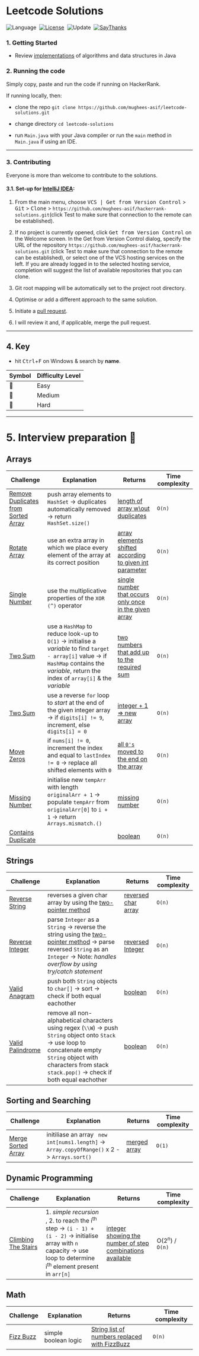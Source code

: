 # Leetcode Solutions
![Language](https://img.shields.io/badge/language-Java-black.svg)&nbsp;
[![License](https://img.shields.io/badge/license-MIT-blue.svg)](./LICENSE.md)&nbsp;
![Update](https://img.shields.io/badge/update-weekly-green.svg)&nbsp;
[![SayThanks](https://img.shields.io/badge/say-thanks-ff69f4.svg)](https://www.linkedin.com/in/mugheesasif/)&nbsp;

### 1. Getting Started

* Review <a href="https://github.com/mughees-asif/java-algorithms-datastructures">implementations</a> of algorithms and data structures in Java

### 2. Running the code 

Simply copy, paste and run the code if running on HackerRank.

If running locally, then: 

* clone the repo ```git clone https://github.com/mughees-asif/leetcode-solutions.git```

* change directory ```cd leetcode-solutions``` 

* run ```Main.java``` with your Java compiler or run the ```main``` method in ```Main.java``` if using an IDE.

----------------------------------------------------------------------------------------------

### 3. Contributing

Everyone is more than welcome to contribute to the solutions.

#### 3.1. Set-up for [IntelliJ IDEA](https://www.jetbrains.com/idea/download/#section=windows):

1. From the main menu, choose <kbd>VCS | Get from Version Control</kbd> > <kbd>Git</kbd> > <kbd>Clone</kbd> > ```https://github.com/mughees-asif/hackerrank-solutions.git```(click Test to make sure that connection to the remote can be established).

2. If no project is currently opened, click <kbd>Get from Version Control</kbd> on the Welcome screen. In the Get from Version Control dialog, specify the URL of the repository ```https://github.com/mughees-asif/hackerrank-solutions.git``` (click Test to make sure that connection to the remote can be established), or select one of the VCS hosting services on the left. If you are already logged in to the selected hosting service, completion will suggest the list of available repositories that you can clone.

3. Git root mapping will be automatically set to the project root directory.

4. Optimise or add a different approach to the same solution.

5. Initiate a [pull request](https://help.github.com/en/github/collaborating-with-issues-and-pull-requests/about-pull-requests).

6. I will review it and, if applicable, merge the pull request. 

----------------------------------------------------------------------------------------------

## 4. Key

* hit <kbd>Ctrl</kbd>+<kbd>F</kbd> on Windows & search by **name**.

| Symbol  | Difficulty Level |  
| ------------- | ------------- |
| :green_book: | Easy |
| :orange_book: | Medium |
| :closed_book: | Hard |

----------------------------------------------------------------------------------------------

# 5. Interview preparation :green_book:

## Arrays

| Challenge  | Explanation  | Returns | Time complexity |
| ------------- | ------------- | ------------- |------------- |
|  [Remove Duplicates from Sorted Array](https://leetcode.com/explore/interview/card/top-interview-questions-easy/92/array/727/) | push array elements to `HashSet` -> duplicates automatically removed -> return `HashSet.size()` | [length of array w\out duplicates](https://github.com/mughees-asif/leetcode-solutions/blob/master/Interviews/Arrays/Duplicates/src/com/mughees/Main.java) | `O(n)` |
|  [Rotate Array](https://leetcode.com/explore/interview/card/top-interview-questions-easy/92/array/646/) | use an extra array in which we place every element of the array at its correct position | [array elements shifted according to given int parameter](https://github.com/mughees-asif/leetcode-solutions/blob/master/Interviews/Arrays/RotateArray/src/com/mughees/Main.java) | `O(n)` |
|  [Single Number](https://leetcode.com/explore/interview/card/top-interview-questions-easy/92/array/549/) | use the multiplicative properties of the `XOR (^)` operator | [single number that occurs only once in the given array](https://github.com/mughees-asif/leetcode-solutions/blob/master/Interviews/Arrays/SingleNumber/src/com/mughees/Main.java) | `O(n)` |
|  [Two Sum](https://leetcode.com/explore/interview/card/top-interview-questions-easy/92/array/546/) | use a `HashMap` to reduce look-up to `O(1)` -> initialise a *variable* to find `target - array[i]` value -> if `HashMap` contains the *variable*, return the index of `array[i]` & the *variable* | [two numbers that add up to the required sum](https://github.com/mughees-asif/leetcode-solutions/blob/master/Interviews/Arrays/TwoSum/src/com/mughees/Main.java) | `O(n)` |
|  [Two Sum](https://leetcode.com/explore/interview/card/top-interview-questions-easy/92/array/559/) | use a reverse `for` loop to *start* at the end of the given integer array -> if `digits[i] != 9`, increment, else `digits[i] = 0` | [integer + 1 => new array](https://github.com/mughees-asif/leetcode-solutions/blob/master/Interviews/Arrays/TwoSum/src/com/mughees/Main.java) | `O(n)` |
|  [Move Zeros](https://leetcode.com/explore/interview/card/top-interview-questions-easy/92/array/567/) | if `nums[i] != 0`, increment the index and equal to `lastIndex != 0` -> replace all shifted elements with `0` | [all `0's` moved to the end on the array](https://github.com/mughees-asif/leetcode-solutions/blob/master/Interviews/Arrays/MoveZero/src/com/mughees/Main.java) | `O(n)` |
|  [Missing Number](https://leetcode.com/explore/interview/card/top-interview-questions-easy/99/others/722/) | initialise new `tempArr` with length `originalArr + 1` -> populate `tempArr` from `originalArr[0]` to `i + 1` -> return `Arrays.mismatch.()` | [missing number](https://github.com/mughees-asif/leetcode-solutions/blob/master/Interviews/Arrays/MissingNumber/src/com/mughees/Main.java) | `O(n)` |
|  [Contains Duplicate](https://leetcode.com/explore/interview/card/top-interview-questions-easy/92/array/578/) |  | [boolean](https://github.com/mughees-asif/leetcode-solutions/blob/master/Interviews/Arrays/MissingNumber/src/com/mughees/Main.java) | `O(n)` |

## Strings 

| Challenge  | Explanation  | Returns | Time complexity |
| ------------- | ------------- | ------------- |------------- |
|  [Reverse String](https://leetcode.com/explore/interview/card/top-interview-questions-easy/127/strings/879/) | reverses a given char array by using the [two-pointer method](https://leetcode.com/articles/two-pointer-technique/) | [reversed char array](https://github.com/mughees-asif/leetcode-solutions/blob/master/Interviews/Strings/ReverseString/src/com/mughees/Main.java) | `O(n)` |
|  [Reverse Integer](https://leetcode.com/explore/interview/card/top-interview-questions-easy/127/strings/880/) | parse `Integer` as a `String` -> reverse the string using the [two-pointer method](https://leetcode.com/articles/two-pointer-technique/) -> parse reversed `String` as an `Integer` -> Note: *handles overflow by using try/catch statement* | [reversed Integer](https://github.com/mughees-asif/leetcode-solutions/blob/master/Interviews/Strings/ReverseInteger/src/com/mughees/Main.java) | `O(n)` |
|  [Valid Anagram](https://leetcode.com/explore/interview/card/top-interview-questions-easy/127/strings/882/) | push both `String` objects to `char[]` -> sort -> check if both equal eachother | [boolean](https://github.com/mughees-asif/leetcode-solutions/blob/master/Interviews/Strings/ValidAnagram/src/com/mughees/Main.java) | `O(n)` |
|  [Valid Palindrome](https://leetcode.com/explore/interview/card/top-interview-questions-easy/127/strings/883/) | remove all non-alphabetical characters using regex (`\\W`) -> push `String` object onto `Stack` -> use loop to concatenate empty `String` object with characters from stack `stack.pop()` -> check if both equal eachother| [boolean](https://github.com/mughees-asif/leetcode-solutions/blob/master/Interviews/Strings/ValidPalindrome/src/com/mughees/Main.java) | `O(n)` |


## Sorting and Searching 

| Challenge  | Explanation  | Returns | Time complexity |
| ------------- | ------------- | ------------- |------------- |
|  [Merge Sorted Array](https://leetcode.com/explore/interview/card/top-interview-questions-easy/96/sorting-and-searching/587/) | initiliase an array ` new int[nums1.length]` -> `Array.copyOfRange()` x 2 -> `Arrays.sort()` | [merged array](https://github.com/mughees-asif/leetcode-solutions/blob/master/Interviews/SortingAndSearching/MergeArray/src/com/mughees/Main.java) | `O(1)` |

## Dynamic Programming 

| Challenge  | Explanation  | Returns | Time complexity |
| ------------- | ------------- | ------------- |------------- |
|  [Climbing The Stairs](https://leetcode.com/explore/interview/card/top-interview-questions-easy/97/dynamic-programming/569/) | 1. *simple recursion* , 2. to reach the i<sup>th</sup> step -> `(i - 1) + (i - 2)` -> initialise array with `n` capacity -> use loop to determine i<sup>th</sup> element present in `arr[n]` | [integer showing the number of step combinations available](https://github.com/mughees-asif/leetcode-solutions/blob/master/Interviews/DynamicProgramming/ClimbingTheStairs/src/com/mughees/Main.java) | O(2<sup>n</sup>) / `O(n)` |

## Math 

| Challenge  | Explanation  | Returns | Time complexity |
| ------------- | ------------- | ------------- |------------- |
|  [Fizz Buzz](https://leetcode.com/explore/interview/card/top-interview-questions-easy/102/math/743/) | simple boolean logic | [String list of numbers replaced with FizzBuzz](https://github.com/mughees-asif/leetcode-solutions/blob/master/Interviews/Math/FizzBuzz/src/com/mughees/Main.java) | `O(n)` |





